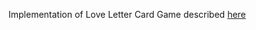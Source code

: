 Implementation of Love Letter Card Game described [here](https://en.wikipedia.org/wiki/Love_Letter_(card_game))
